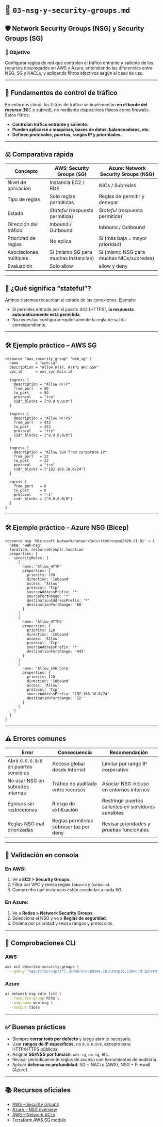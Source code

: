 # 📄 `03-nsg-y-security-groups.md`

## 🛡 Network Security Groups (NSG) y Security Groups (SG)

### 🎯 Objetivo

Configurar reglas de red que controlen el tráfico entrante y saliente de los recursos desplegados en AWS y Azure, entendiendo las diferencias entre NSG, SG y NACLs, y aplicando filtros efectivos según el caso de uso.

---

## 🧠 Fundamentos de control de tráfico

En entornos cloud, los filtros de tráfico se implementan **en el borde del recurso** (NIC o subred), no mediante dispositivos físicos como firewalls. Estos filtros:

* **Controlan tráfico entrante y saliente.**
* **Pueden aplicarse a máquinas, bases de datos, balanceadores, etc.**
* **Definen protocolos, puertos, rangos IP y prioridades.**

---

## ⚖ Comparativa rápida

| Concepto               | AWS: Security Groups (SG)            | Azure: Network Security Groups (NSG)     |
| ---------------------- | ------------------------------------ | ---------------------------------------- |
| Nivel de aplicación    | Instancia EC2 / RDS                  | NICs / Subredes                          |
| Tipo de reglas         | Solo reglas permitidas               | Reglas de permitir y denegar             |
| Estado                 | *Stateful* (respuesta permitida)     | *Stateful* (respuesta permitida)         |
| Dirección del tráfico  | Inbound / Outbound                   | Inbound / Outbound                       |
| Prioridad de reglas    | No aplica                            | Sí (más baja = mayor prioridad)          |
| Asociaciones múltiples | Sí (mismo SG para muchas instancias) | Sí (mismo NSG para muchas NICs/subredes) |
| Evaluación             | Solo allow                           | allow y deny                             |

---

## 🔐 ¿Qué significa “stateful”?

Ambos sistemas recuerdan el estado de las conexiones.
Ejemplo:

* Si permites entrada por el puerto 443 (HTTPS), **la respuesta automáticamente está permitida**.
* No necesitas configurar explícitamente la regla de salida correspondiente.

---

## 🛠 Ejemplo práctico – AWS SG

```hcl
resource "aws_security_group" "web_sg" {
  name        = "web-sg"
  description = "Allow HTTP, HTTPS and SSH"
  vpc_id      = aws_vpc.main.id

  ingress {
    description = "Allow HTTP"
    from_port   = 80
    to_port     = 80
    protocol    = "tcp"
    cidr_blocks = ["0.0.0.0/0"]
  }

  ingress {
    description = "Allow HTTPS"
    from_port   = 443
    to_port     = 443
    protocol    = "tcp"
    cidr_blocks = ["0.0.0.0/0"]
  }

  ingress {
    description = "Allow SSH from corporate IP"
    from_port   = 22
    to_port     = 22
    protocol    = "tcp"
    cidr_blocks = ["192.168.10.0/24"]
  }

  egress {
    from_port   = 0
    to_port     = 0
    protocol    = "-1"
    cidr_blocks = ["0.0.0.0/0"]
  }
}
```

---

## 🛠 Ejemplo práctico – Azure NSG (Bicep)

```bicep
resource nsg 'Microsoft.Network/networkSecurityGroups@2020-11-01' = {
  name: 'web-nsg'
  location: resourceGroup().location
  properties: {
    securityRules: [
      {
        name: 'Allow_HTTP'
        properties: {
          priority: 100
          direction: 'Inbound'
          access: 'Allow'
          protocol: 'Tcp'
          sourceAddressPrefix: '*'
          sourcePortRange: '*'
          destinationAddressPrefix: '*'
          destinationPortRange: '80'
        }
      }
      {
        name: 'Allow_HTTPS'
        properties: {
          priority: 110
          direction: 'Inbound'
          access: 'Allow'
          protocol: 'Tcp'
          sourceAddressPrefix: '*'
          destinationPortRange: '443'
        }
      }
      {
        name: 'Allow_SSH_Corp'
        properties: {
          priority: 120
          direction: 'Inbound'
          access: 'Allow'
          protocol: 'Tcp'
          sourceAddressPrefix: '192.168.10.0/24'
          destinationPortRange: '22'
        }
      }
    ]
  }
}
```

---

## ⚠ Errores comunes

| Error                                  | Consecuencia                            | Recomendación                                        |
| -------------------------------------- | --------------------------------------- | ---------------------------------------------------- |
| Abrir `0.0.0.0/0` en puertos sensibles | Acceso global desde Internet            | Limitar por rango IP corporativo                     |
| No usar NSG en subredes internas       | Tráfico no auditado entre recursos      | Asociar NSG incluso en entornos internos             |
| Egresos sin restricciones              | Riesgo de exfiltración                  | Restringir puertos salientes en servidores sensibles |
| Reglas NSG mal priorizadas             | Reglas permitidas sobrescritas por deny | Revisar prioridades y pruebas funcionales            |

---

## 🔎 Validación en consola

### En AWS:

1. Ve a **EC2 > Security Groups**.
2. Filtra por VPC y revisa reglas `Inbound` y `Outbound`.
3. Comprueba qué instancias están asociadas a cada SG.

### En Azure:

1. Ve a **Redes > Network Security Groups**.
2. Selecciona el NSG y ve a **Reglas de seguridad**.
3. Ordena por prioridad y revisa rangos y protocolos.

---

## 🧪 Comprobaciones CLI

### AWS

```bash
aws ec2 describe-security-groups \
  --query "SecurityGroups[*].{Name:GroupName,ID:GroupId,Inbound:IpPermissions[*].FromPort}"
```

### Azure

```bash
az network nsg rule list \
  --resource-group MiRG \
  --nsg-name web-nsg \
  --output table
```

---

## ✅ Buenas prácticas

* Siempre **cerrar todo por defecto** y luego abrir lo necesario.
* Usar **rangos de IP específicos**, no `0.0.0.0/0`, excepto para HTTP/HTTPS públicos.
* Asignar **SG/NSG por función**: `web-sg`, `db-sg`, etc.
* Revisar periódicamente reglas de acceso con herramientas de auditoría.
* Aplicar **defensa en profundidad**: SG + NACLs (AWS), NSG + Firewall (Azure).

---

## 📚 Recursos oficiales

* [AWS – Security Groups](https://docs.aws.amazon.com/vpc/latest/userguide/VPC_SecurityGroups.html)
* [Azure – NSG overview](https://learn.microsoft.com/en-us/azure/virtual-network/network-security-groups-overview)
* [AWS – Network ACLs](https://docs.aws.amazon.com/vpc/latest/userguide/vpc-network-acls.html)
* [Terraform AWS SG module](https://registry.terraform.io/modules/terraform-aws-modules/security-group/aws/latest)
